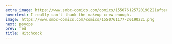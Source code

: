 ```yaml
---
extra_image: https://www.smbc-comics.com/comics/155076125720190221after.png
hovertext: I really can't thank the makeup crew enough.
image: https://www.smbc-comics.com/comics/1550761177-20190221.png
next: psyops
prev: fed
title: Hitchcock
---
```

